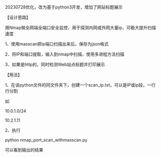 20230728优化，改为基于python3开发，增加了网站标题展示

【设计思路】

用Nmap做全网端全端口安全监控，用于探测内网或外网大量ip，可极大提升扫描速度

1、使用masscan把ip端口扫描出来后，保存为json格式

2、将IP和端口提取，输入到nmap中扫描，使用多进程方法扫描

3、如果是http的，同时检测Web站点标题并打印展示


【用法】


1、在该python文件的同文件夹下，创建一个scan_ip.txt，可以是IP或ip段，一行行分割

如

10.0.1.0/24

10.2.1.11

2、执行

python nmap_port_scan_withmasscan.py

可以看到输出的结果


